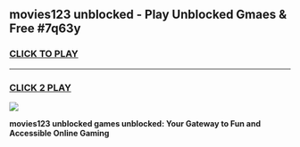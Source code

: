 
## movies123 unblocked - Play Unblocked Gmaes & Free #7q63y
<h3>
<a href="https://news.freeplayer.one?title=movies123_unblocked&ref=24F">CLICK TO PLAY</a></h3>
<hr>

<h3>
<a href="https://news.freeplayer.one?title=movies123_unblocked&ref=24F">CLICK 2 PLAY</a>
  
</h3>

<a href="https://news.freeplayer.one?title=movies123_unblocked&ref=24F/"><img src="https://clearcache.store/games.png"></a>


**movies123 unblocked games unblocked: Your Gateway to Fun and Accessible Online Gaming**
